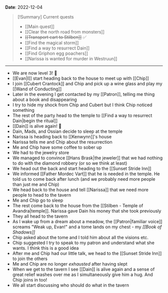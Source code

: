 **Date**: 2022-12-04

> [!Summary] Current quests
> - [[Main quest]]
> - [[Clear the north road from monsters]]
> - ~~[[Transport cart to Stilben]]~~ ✅ 
> - [[Find the magical storm]]
> - [[Find a way to resurrect Dain]]
> - [[Find Griphon egg poachers]]
> - [[Narissa is wanted for murder in Westruun]]

---
- We are now level 3! 🎉
- [[Evan|I]] start heading back to the house to meet up with [[Chip]]
- I join [[Cubert Crantock]] and Chip and pick up a wine glass and play my [[Wand of Conducting]]
- Later in the evening I get contacted by my [[Patron]], telling me thing about a book and disappearing
- I try to hide my shock from Chip and Cubert but I think Chip noticed something
- The rest of the party head to the temple to [[Find a way to resurrect Dain|begin the ritual]]
- [[Dain]] is alive again! 🥳
- Dain, Mads, and Ossian decide to sleep at the temple
- Narissa is heading back to [[Kenwynn]]'s house
- Narissa tells me and Chip about the resurrection
- Me and Chip have some coffee to sober up
- We had to the jewelry store
- We managed to convince [[Hans Brask|the jeweler]] that we had nothing to do with the diamond robbery (or so we think at least)
- We head out the back and start heading to the [[Sunset Stride Inn]]
- We informed [[Father Mordec Vart]] that he is needed in the temple. He told us to come back after lunch (and we probably need more people than just me and Chip)
- We head back to the house and tell [[Narissa]] that we need more people to head to the tavern
- Me and Chip go to sleep
- The rest come back to the house from the [[Stilben - Temple of Avandra|temple]]. Narissa gave Dain his money that she took previously
- They all head to the tavern
- As I wake up from a dream about a meadow, the [[Patron|familiar voice]] screams "Weak up, Evan!" and a tome lands on my chest - my _[[Book of Shadows]]_
- Chip asked about the tome and I told him about all the visions etc.
- Chip suggested I try to speak to my patron and understand what she wants. I think this is a good idea
- After me and Chip had our little talk, we head to the [[Sunset Stride Inn]] to join the others
- Me and Chip are no longer _exhausted_ after having slept
- When we get to the tavern I see [[Dain]] is alive again and a sense of great relief washes over me as I simultaneously give him a hug. And Chip joins in too!
- We all start discussing who should do what in the tavern